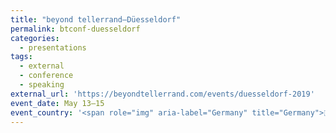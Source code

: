 ```yaml
---
title: "beyond tellerrand—Düesseldorf"
permalink: btconf-duesseldorf
categories:
  - presentations
tags:
  - external
  - conference
  - speaking
external_url: 'https://beyondtellerrand.com/events/duesseldorf-2019'
event_date: May 13–15
event_country: '<span role="img" aria-label="Germany" title="Germany">🇩🇪</span>'
---
```

